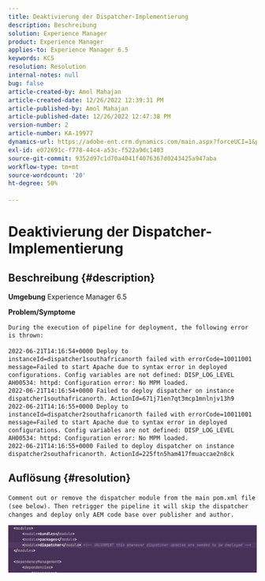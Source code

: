 ```yaml
---
title: Deaktivierung der Dispatcher-Implementierung
description: Beschreibung
solution: Experience Manager
product: Experience Manager
applies-to: Experience Manager 6.5
keywords: KCS
resolution: Resolution
internal-notes: null
bug: false
article-created-by: Amol Mahajan
article-created-date: 12/26/2022 12:39:31 PM
article-published-by: Amol Mahajan
article-published-date: 12/26/2022 12:47:38 PM
version-number: 2
article-number: KA-19977
dynamics-url: https://adobe-ent.crm.dynamics.com/main.aspx?forceUCI=1&pagetype=entityrecord&etn=knowledgearticle&id=cfb87553-1a85-ed11-81ad-6045bd0067ea
exl-id: e072691c-f778-44c4-a53c-f522a9dc1403
source-git-commit: 9352d97c1d70a4041f4076367d0243425a947aba
workflow-type: tm+mt
source-wordcount: '20'
ht-degree: 50%

---
```


# Deaktivierung der Dispatcher-Implementierung

## Beschreibung {#description}

<b>Umgebung</b>
Experience Manager 6.5


<b>Problem/Symptome</b>



```
During the execution of pipeline for deployment, the following error is thrown:

2022-06-21T14:16:54+0000 Deploy to instanceId=dispatcher1southafricanorth failed with errorCode=10011001 message=Failed to start Apache due to syntax error in deployed configurations. Config variables are not defined: DISP_LOG_LEVEL AH00534: httpd: Configuration error: No MPM loaded.
2022-06-21T14:16:54+0000 Failed to deploy dispatcher on instance dispatcher1southafricanorth. ActionId=671j71en7qt3mcp1mnlnjv13h9
2022-06-21T14:16:55+0000 Deploy to instanceId=dispatcher2southafricanorth failed with errorCode=10011001 message=Failed to start Apache due to syntax error in deployed configurations. Config variables are not defined: DISP_LOG_LEVEL AH00534: httpd: Configuration error: No MPM loaded.
2022-06-21T14:16:55+0000 Failed to deploy dispatcher on instance dispatcher2southafricanorth. ActionId=225ftn5ham417fmuaccae2n8ck
```



## Auflösung {#resolution}


`Comment out or remove the dispatcher module from the main pom.xml file (see below). Then retrigger the pipeline it will skip the dispatcher changes and deploy only AEM code base over publisher and author.`

![](assets/9dee138f-ccf7-ec11-bb3d-000d3a5b0558.png)
